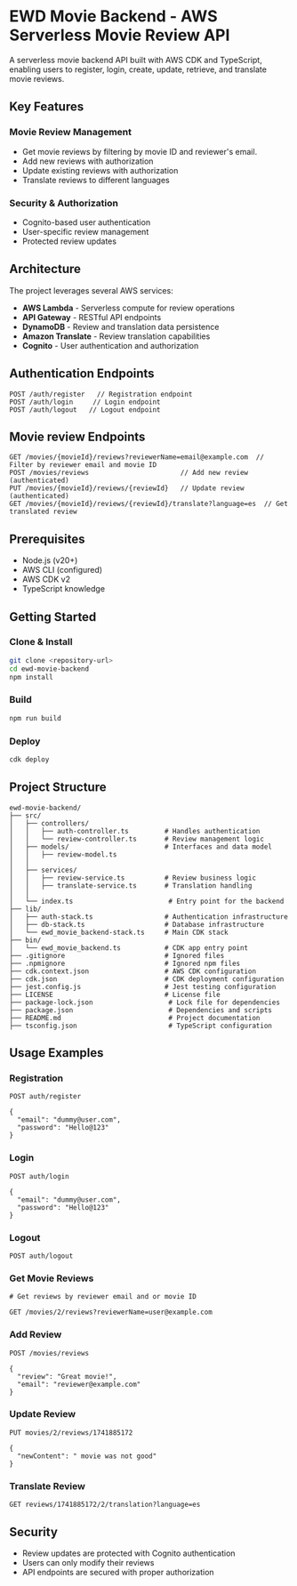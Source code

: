 # EWD Movie Backend - AWS Serverless Movie Review API

A serverless movie backend API built with AWS CDK and TypeScript, enabling users to register, login, create, update, retrieve, and translate movie reviews.

## Key Features
### Movie Review Management
- Get movie reviews by filtering by movie ID and reviewer's email.
- Add new reviews with authorization
- Update existing reviews with authorization
- Translate reviews to different languages

### Security & Authorization
- Cognito-based user authentication
- User-specific review management
- Protected review updates

## Architecture
The project leverages several AWS services:
- **AWS Lambda** - Serverless compute for review operations
- **API Gateway** - RESTful API endpoints
- **DynamoDB** - Review and translation data persistence
- **Amazon Translate** - Review translation capabilities
- **Cognito** - User authentication and authorization

## Authentication Endpoints
```http
POST /auth/register   // Registration endpoint
POST /auth/login     // Login endpoint
POST /auth/logout   // Logout endpoint
```

## Movie review Endpoints
```http
GET /movies/{movieId}/reviews?reviewerName=email@example.com  // Filter by reviewer email and movie ID
POST /movies/reviews                       // Add new review (authenticated)
PUT /movies/{movieId}/reviews/{reviewId}   // Update review (authenticated)
GET /movies/{movieId}/reviews/{reviewId}/translate?language=es  // Get translated review
```

## Prerequisites
- Node.js (v20+)
- AWS CLI (configured)
- AWS CDK v2
- TypeScript knowledge

## Getting Started
### Clone & Install
```sh
git clone <repository-url>
cd ewd-movie-backend
npm install
```

### Build
```sh
npm run build
```

### Deploy
```sh
cdk deploy
```

## Project Structure
```
ewd-movie-backend/
├── src/
│   ├── controllers/
│   │   ├── auth-controller.ts         # Handles authentication
│   │   └── review-controller.ts       # Review management logic
│   ├── models/                        # Interfaces and data model
│   │   ├── review-model.ts
│   │   
│   ├── services/
│   │   ├── review-service.ts          # Review business logic
│   │   ├── translate-service.ts       # Translation handling
│   │   
│   └── index.ts                        # Entry point for the backend
├── lib/
│   ├── auth-stack.ts                  # Authentication infrastructure
│   ├── db-stack.ts                    # Database infrastructure
│   └── ewd_movie_backend-stack.ts     # Main CDK stack
├── bin/
│   └── ewd_movie_backend.ts           # CDK app entry point
├── .gitignore                         # Ignored files
├── .npmignore                         # Ignored npm files
├── cdk.context.json                   # AWS CDK configuration
├── cdk.json                           # CDK deployment configuration
├── jest.config.js                     # Jest testing configuration
├── LICENSE                            # License file
├── package-lock.json                   # Lock file for dependencies
├── package.json                        # Dependencies and scripts
├── README.md                           # Project documentation
├── tsconfig.json                       # TypeScript configuration

```
## Usage Examples

### Registration
```http
POST auth/register

{
  "email": "dummy@user.com",
  "password": "Hello@123"
}
```

### Login
```http
POST auth/login

{
  "email": "dummy@user.com",
  "password": "Hello@123"
}
```

### Logout
```http
POST auth/logout
```

### Get Movie Reviews
```http
# Get reviews by reviewer email and or movie ID

GET /movies/2/reviews?reviewerName=user@example.com
```

### Add Review
```http
POST /movies/reviews

{
  "review": "Great movie!",
  "email": "reviewer@example.com"
}
```

### Update Review
```http
PUT movies/2/reviews/1741885172

{
  "newContent": " movie was not good"
}
```

### Translate Review
```http
GET reviews/1741885172/2/translation?language=es
```


## Security
- Review updates are protected with Cognito authentication
- Users can only modify their reviews
- API endpoints are secured with proper authorization
